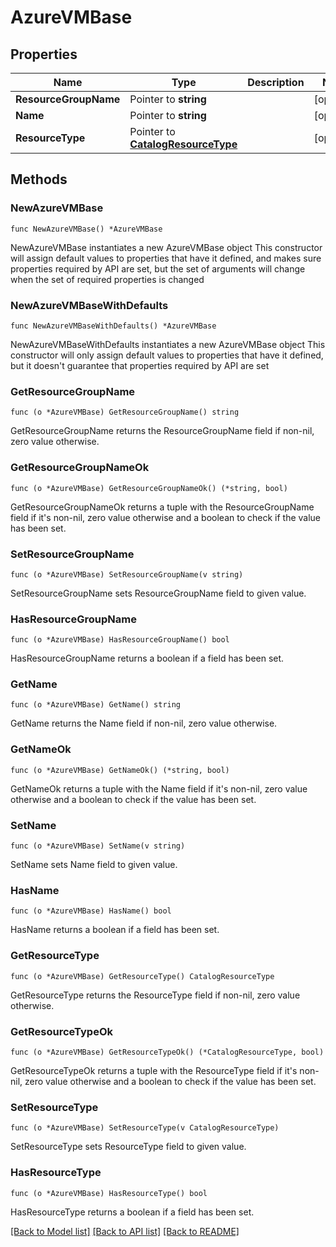 # AzureVMBase

## Properties

Name | Type | Description | Notes
------------ | ------------- | ------------- | -------------
**ResourceGroupName** | Pointer to **string** |  | [optional] 
**Name** | Pointer to **string** |  | [optional] 
**ResourceType** | Pointer to [**CatalogResourceType**](CatalogResourceType.md) |  | [optional] 

## Methods

### NewAzureVMBase

`func NewAzureVMBase() *AzureVMBase`

NewAzureVMBase instantiates a new AzureVMBase object
This constructor will assign default values to properties that have it defined,
and makes sure properties required by API are set, but the set of arguments
will change when the set of required properties is changed

### NewAzureVMBaseWithDefaults

`func NewAzureVMBaseWithDefaults() *AzureVMBase`

NewAzureVMBaseWithDefaults instantiates a new AzureVMBase object
This constructor will only assign default values to properties that have it defined,
but it doesn't guarantee that properties required by API are set

### GetResourceGroupName

`func (o *AzureVMBase) GetResourceGroupName() string`

GetResourceGroupName returns the ResourceGroupName field if non-nil, zero value otherwise.

### GetResourceGroupNameOk

`func (o *AzureVMBase) GetResourceGroupNameOk() (*string, bool)`

GetResourceGroupNameOk returns a tuple with the ResourceGroupName field if it's non-nil, zero value otherwise
and a boolean to check if the value has been set.

### SetResourceGroupName

`func (o *AzureVMBase) SetResourceGroupName(v string)`

SetResourceGroupName sets ResourceGroupName field to given value.

### HasResourceGroupName

`func (o *AzureVMBase) HasResourceGroupName() bool`

HasResourceGroupName returns a boolean if a field has been set.

### GetName

`func (o *AzureVMBase) GetName() string`

GetName returns the Name field if non-nil, zero value otherwise.

### GetNameOk

`func (o *AzureVMBase) GetNameOk() (*string, bool)`

GetNameOk returns a tuple with the Name field if it's non-nil, zero value otherwise
and a boolean to check if the value has been set.

### SetName

`func (o *AzureVMBase) SetName(v string)`

SetName sets Name field to given value.

### HasName

`func (o *AzureVMBase) HasName() bool`

HasName returns a boolean if a field has been set.

### GetResourceType

`func (o *AzureVMBase) GetResourceType() CatalogResourceType`

GetResourceType returns the ResourceType field if non-nil, zero value otherwise.

### GetResourceTypeOk

`func (o *AzureVMBase) GetResourceTypeOk() (*CatalogResourceType, bool)`

GetResourceTypeOk returns a tuple with the ResourceType field if it's non-nil, zero value otherwise
and a boolean to check if the value has been set.

### SetResourceType

`func (o *AzureVMBase) SetResourceType(v CatalogResourceType)`

SetResourceType sets ResourceType field to given value.

### HasResourceType

`func (o *AzureVMBase) HasResourceType() bool`

HasResourceType returns a boolean if a field has been set.


[[Back to Model list]](../README.md#documentation-for-models) [[Back to API list]](../README.md#documentation-for-api-endpoints) [[Back to README]](../README.md)


